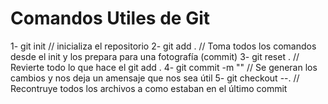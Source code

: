 # Comandos Utiles de Git

1- git init           // inicializa el repositorio
2- git add .          // Toma todos los comandos desde el init y los prepara para una fotografía (commit)
3- git reset .        // Revierte todo lo que hace el git add .
4- git commit -m ""   // Se generan los cambios y nos deja un amensaje que nos sea útil
5- git checkout --.   // Recontruye todos los archivos a como estaban en el último commit
